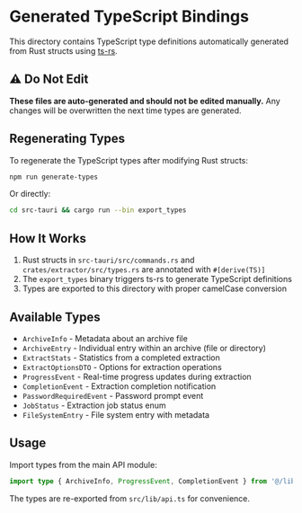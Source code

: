 # Generated TypeScript Bindings

This directory contains TypeScript type definitions automatically generated from Rust structs using [ts-rs](https://github.com/Aleph-Alpha/ts-rs).

## ⚠️ Do Not Edit

**These files are auto-generated and should not be edited manually.** Any changes will be overwritten the next time types are generated.

## Regenerating Types

To regenerate the TypeScript types after modifying Rust structs:

```bash
npm run generate-types
```

Or directly:

```bash
cd src-tauri && cargo run --bin export_types
```

## How It Works

1. Rust structs in `src-tauri/src/commands.rs` and `crates/extractor/src/types.rs` are annotated with `#[derive(TS)]`
2. The `export_types` binary triggers ts-rs to generate TypeScript definitions
3. Types are exported to this directory with proper camelCase conversion

## Available Types

- `ArchiveInfo` - Metadata about an archive file
- `ArchiveEntry` - Individual entry within an archive (file or directory)
- `ExtractStats` - Statistics from a completed extraction
- `ExtractOptionsDTO` - Options for extraction operations
- `ProgressEvent` - Real-time progress updates during extraction
- `CompletionEvent` - Extraction completion notification
- `PasswordRequiredEvent` - Password prompt event
- `JobStatus` - Extraction job status enum
- `FileSystemEntry` - File system entry with metadata

## Usage

Import types from the main API module:

```typescript
import type { ArchiveInfo, ProgressEvent, CompletionEvent } from '@/lib/api';
```

The types are re-exported from `src/lib/api.ts` for convenience.
